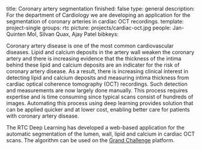 title: Coronary artery segmentation
finished: false
type: general
description: For the department of Cardiology we are developing an application for the segmentation of coronary arteries in cardiac OCT recordings.
template: project-single
groups: rtc
picture: projects/cardiac-oct.jpg
people: Jan-Quinten Mol, Silvan Quax, Ajay Patel
bibkeys: 

Coronary artery disease is one of the most common cardiovascular diseases. Lipid and calcium deposits in the artery wall weaken the coronary artery and there is increasing evidence that the thickness of the intima behind these lipid and calcium deposits are an indicater for the risk of coronary artery disease. As a result, there is increasing clinical interest in detecting lipid and calcium deposits and measuring intima thickness from cardiac optical coherence tomography (OCT) recordings. Such detection and measurements are now largely done manually. This process requires expertise and is time consuming since typical scans consist of hundreds of images. Automating this process using deep learning provides solution that can be applied quicker and at lower cost, enabling better care for patients with coronary artery disease.
<br>

The RTC Deep Learning has developed a web-based application for the automatic segmentation of the lumen, wall, lipid and calcium in cardiac OCT scans. The algorithm can be used on the [Grand Challenge](https://grand-challenge.org/) platform.
